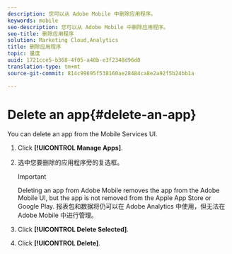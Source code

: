 ```yaml
---
description: 您可以从 Adobe Mobile 中删除应用程序。
keywords: mobile
seo-description: 您可以从 Adobe Mobile 中删除应用程序。
seo-title: 删除应用程序
solution: Marketing Cloud,Analytics
title: 删除应用程序
topic: 量度
uuid: 1721cce5-b368-4f05-a40b-e3f2348d96d8
translation-type: tm+mt
source-git-commit: 814c99695f538160ae28484ca8e2a92f5b24bb1a

---
```



# Delete an app{#delete-an-app}

You can delete an app from the Mobile Services UI.

1. Click **[!UICONTROL Manage Apps]**.
1. 选中您要删除的应用程序旁的复选框。

   >[!IMPORTANT]
   >
   >Deleting an app from Adobe Mobile removes the app from the Adobe Mobile UI, but the app is not removed from the Apple App Store or Google Play. 报表包和数据将仍可以在 Adobe Analytics 中使用，但无法在 Adobe Mobile 中进行管理。

1. Click **[!UICONTROL Delete Selected]**.
1. Click **[!UICONTROL Delete]**.
